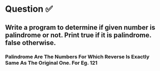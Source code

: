 # Question ✅

## Write a program to determine if given number is palindrome or not. Print true if it is palindrome. false otherwise.

### Palindrome Are The Numbers For Which Reverse Is Exactly Same As The Original One. For Eg. 121